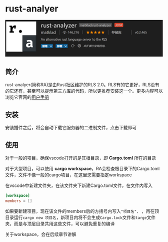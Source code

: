 # rust-analyer
![rust-analyer](../../image/14.png)
## 简介
rust-analyer(简称RA)是由Rust社区维护的RLS 2.0。RLS有的它更好，RLS没有的它还有，甚至可以提示第三方库的代码，所以更推荐安装这一个。更多内容可以浏览它官网的[用户手册](https://rust-analyzer.github.io/manual.html)
## 安装
安装插件之后，将会自动下载它服务器的二进制文件，点击下载即可

## 使用
对于一般的项目，确保vscode打开的是其根目录，即  **Cargo.toml** 所在的目录

对于大型项目，可以使用 **cargo workspace**，RA会检查根目录下的Cargo.toml文件，文件不像一般的cargo项目，在这里您需要指定workspace

在vscode中新建文件夹，在该文件夹下新建Cargo.toml文件，在文件内写入
```toml
[workspace]
members = []
```
如果要新建项目，现在该文件的members后的方括号内写入`"项目名"，` ，再在顶目录运行`cargo new 项目名`，新项目内将不会生成`Cargo.lock`文件和`targe`文件夹，而是与顶层目录共用这些文件，可以避免重复的编译

关于workspace，会在后续章节讲解